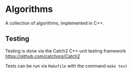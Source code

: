 # Algorithms

A collection of algorithms, implemented in C++.

## Testing

Testing is done via the Catch2 C++ unit testing framework <https://github.com/catchorg/Catch2>

Tests can be run via `Makefile` with the command `make test`
